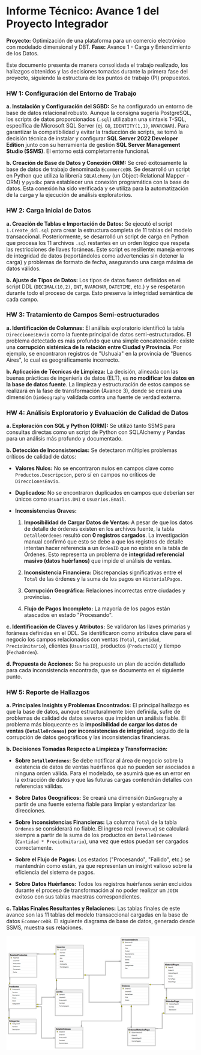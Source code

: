# Informe Técnico: Avance 1 del Proyecto Integrador

**Proyecto:** Optimización de una plataforma para un comercio electrónico con modelado dimensional y DBT.
**Fase:** Avance 1 - Carga y Entendimiento de los Datos.

Este documento presenta de manera consolidada el trabajo realizado, los hallazgos obtenidos y las decisiones tomadas durante la primera fase del proyecto, siguiendo la estructura de los puntos de trabajo (PI) propuestos.

### HW 1: Configuración del Entorno de Trabajo

**a. Instalación y Configuración del SGBD:**
Se ha configurado un entorno de base de datos relacional robusto. Aunque la consigna sugería PostgreSQL, los scripts de datos proporcionados (`.sql`) utilizaban una sintaxis T-SQL, específica de Microsoft SQL Server (ej. `GO`, `IDENTITY(1,1)`, `NVARCHAR`). Para garantizar la compatibilidad y evitar la traducción de scripts, se tomó la decisión técnica de instalar y configurar **SQL Server 2022 Developer Edition** junto con su herramienta de gestión **SQL Server Management Studio (SSMS)**. El entorno está completamente funcional.

**b. Creación de Base de Datos y Conexión ORM:**
Se creó exitosamente la base de datos de trabajo denominada `EcommerceDB`. Se desarrolló un script en Python que utiliza la librería `SQLAlchemy` (un Object-Relational Mapper - ORM) y `pyodbc` para establecer una conexión programática con la base de datos. Esta conexión ha sido verificada y se utiliza para la automatización de la carga y la ejecución de análisis exploratorios.

### HW 2: Carga Inicial de Datos

**a. Creación de Tablas e Importación de Datos:**
Se ejecutó el script `1.Create_ddl.sql` para crear la estructura completa de 11 tablas del modelo transaccional. Posteriormente, se desarrolló un script de carga en Python que procesa los 11 archivos `.sql` restantes en un orden lógico que respeta las restricciones de llaves foráneas. Este script es resiliente: maneja errores de integridad de datos (reportándolos como advertencias sin detener la carga) y problemas de formato de fecha, asegurando una carga máxima de datos válidos.

**b. Ajuste de Tipos de Datos:**
Los tipos de datos fueron definidos en el script DDL (`DECIMAL(10,2)`, `INT`, `NVARCHAR`, `DATETIME`, etc.) y se respetaron durante todo el proceso de carga. Esto preserva la integridad semántica de cada campo.

### HW 3: Tratamiento de Campos Semi-estructurados

**a. Identificación de Columnas:**
El análisis exploratorio identificó la tabla `DireccionesEnvio` como la fuente principal de datos semi-estructurados. El problema detectado es más profundo que una simple concatenación: existe una **corrupción sistémica de la relación entre Ciudad y Provincia**. Por ejemplo, se encontraron registros de "Ushuaia" en la provincia de "Buenos Aires", lo cual es geográficamente incorrecto.

**b. Aplicación de Técnicas de Limpieza:**
La decisión, alineada con las buenas prácticas de ingeniería de datos (ELT), es **no modificar los datos en la base de datos fuente**. La limpieza y estructuración de estos campos se realizará en la fase de transformación (Avance 3), donde se creará una dimensión `DimGeography` validada contra una fuente de verdad externa.

### HW 4: Análisis Exploratorio y Evaluación de Calidad de Datos

**a. Exploración con SQL y Python (ORM):**
Se utilizó tanto SSMS para consultas directas como un script de Python con SQLAlchemy y Pandas para un análisis más profundo y documentado.

**b. Detección de Inconsistencias:**
Se detectaron múltiples problemas críticos de calidad de datos:

* **Valores Nulos:** No se encontraron nulos en campos clave como `Productos.Descripcion`, pero sí en campos no críticos de `DireccionesEnvio`.

* **Duplicados:** No se encontraron duplicados en campos que deberían ser únicos como `Usuarios.DNI` o `Usuarios.Email`.

* **Inconsistencias Graves:**

    1.  **Imposibilidad de Cargar Datos de Ventas:** A pesar de que los datos de detalle de órdenes existen en los archivos fuente, la tabla `DetalleOrdenes` resultó con **0 registros cargados**. La investigación manual confirmó que esto se debe a que los registros de detalle intentan hacer referencia a un `OrdenID` que no existe en la tabla de Órdenes. Esto representa un problema de **integridad referencial masivo (datos huérfanos)** que impide el análisis de ventas.

    2.  **Inconsistencia Financiera:** Discrepancias significativas entre el `Total` de las órdenes y la suma de los pagos en `HistorialPagos`.

    3.  **Corrupción Geográfica:** Relaciones incorrectas entre ciudades y provincias.

    4.  **Flujo de Pagos Incompleto:** La mayoría de los pagos están atascados en estado "Procesando".

**c. Identificación de Claves y Atributos:**
Se validaron las llaves primarias y foráneas definidas en el DDL. Se identificaron como atributos clave para el negocio los campos relacionados con ventas (`Total`, `Cantidad`, `PrecioUnitario`), clientes (`UsuarioID`), productos (`ProductoID`) y tiempo (`FechaOrden`).

**d. Propuesta de Acciones:**
Se ha propuesto un plan de acción detallado para cada inconsistencia encontrada, que se documenta en el siguiente punto.

### HW 5: Reporte de Hallazgos

**a. Principales Insights y Problemas Encontrados:**
El principal hallazgo es que la base de datos, aunque estructuralmente bien definida, sufre de problemas de calidad de datos severos que impiden un análisis fiable. El problema más bloqueante es la **imposibilidad de cargar los datos de ventas (`DetalleOrdenes`) por inconsistencias de integridad**, seguido de la corrupción de datos geográficos y las inconsistencias financieras.

**b. Decisiones Tomadas Respecto a Limpieza y Transformación:**

* **Sobre `DetalleOrdenes`:** Se debe notificar al área de negocio sobre la existencia de datos de ventas huérfanos que no pueden ser asociados a ninguna orden válida. Para el modelado, se asumirá que es un error en la extracción de datos y que las futuras cargas contendrán detalles con referencias válidas.

* **Sobre Datos Geográficos:** Se creará una dimensión `DimGeography` a partir de una fuente externa fiable para limpiar y estandarizar las direcciones.

* **Sobre Inconsistencias Financieras:** La columna `Total` de la tabla `Ordenes` se considerará no fiable. El ingreso real (`revenue`) se calculará siempre a partir de la suma de los productos en `DetalleOrdenes` (`Cantidad * PrecioUnitario`), una vez que estos puedan ser cargados correctamente.

* **Sobre el Flujo de Pagos:** Los estados ("Procesando", "Fallido", etc.) se mantendrán como están, ya que representan un insight valioso sobre la eficiencia del sistema de pagos.

* **Sobre Datos Huérfanos:** Todos los registros huérfanos serán excluidos durante el proceso de transformación al no poder realizar un `JOIN` exitoso con sus tablas maestras correspondientes.

**c. Tablas Finales Resultantes y Relaciones:**
Las tablas finales de este avance son las 11 tablas del modelo transaccional cargadas en la base de datos `EcommerceDB`. El siguiente diagrama de base de datos, generado desde SSMS, muestra sus relaciones.


![Diagrama de Base de Datos Transaccional](./assets/der_ecommerce.png)
